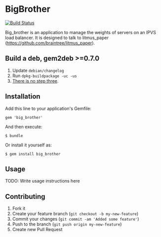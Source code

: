 # BigBrother

[![Build Status](https://secure.travis-ci.org/braintree/big_brother.png)](https://travis-ci.org/braintree/big_brother.svg?branch=master)

Big_brother is an application to manage the weights of servers on an IPVS load balancer.  It is designed to talk to litmus_paper (https://github.com/braintree/litmus_paper).

## Build a deb, gem2deb >=0.7.0

1. Update `debian/changelog`
2. Run `dpkg-buildpackage -uc -us`
3. [There is no step three](https://www.youtube.com/watch?v=6uXJlX50Lj8).

## Installation

Add this line to your application's Gemfile:

    gem 'big_brother'

And then execute:

    $ bundle

Or install it yourself as:

    $ gem install big_brother

## Usage

TODO: Write usage instructions here

## Contributing

1. Fork it
2. Create your feature branch (`git checkout -b my-new-feature`)
3. Commit your changes (`git commit -am 'Added some feature'`)
4. Push to the branch (`git push origin my-new-feature`)
5. Create new Pull Request
